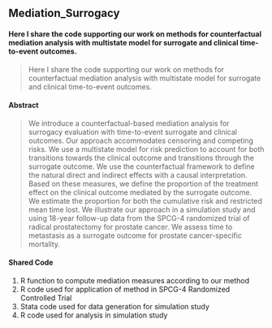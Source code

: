 ## Mediation_Surrogacy

#### Here I share the code supporting our work on methods for counterfactual mediation analysis with multistate model for surrogate and clinical time-to-event outcomes.

> Here I share the code supporting our work on methods for counterfactual mediation analysis with multistate model for surrogate and clinical time-to-event outcomes.

#### Abstract
> We introduce a counterfactual-based mediation analysis for surrogacy evaluation with time-to-event surrogate and clinical outcomes. Our approach accommodates censoring and competing risks. We use a multistate model for risk prediction to account for both transitions towards the clinical outcome and transitions through the surrogate outcome. We use the counterfactual framework to define the natural direct and indirect effects with a causal interpretation. Based on these measures, we define the proportion of the treatment effect on the clinical outcome mediated by the surrogate outcome. We estimate the proportion for both the cumulative risk and restricted mean time lost. We illustrate our approach in a simulation study and using 18-year follow-up data from the SPCG-4 randomized trial of radical prostatectomy for prostate cancer. We assess time to metastasis as a surrogate outcome for prostate cancer-specific mortality.

#### Shared Code
1. R function to compute mediation measures according to our method
2. R code used for application of method in SPCG-4 Randomized Controlled Trial 
3. Stata code used for data generation for simulation study 
4. R code used for analysis in simulation study 

